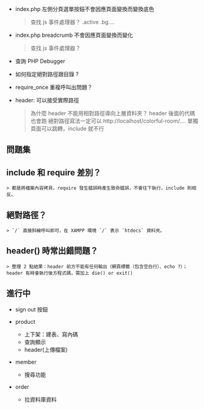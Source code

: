 - index.php 左側分頁選單按鈕不會因應頁面變換而變換底色
    > 查找 js 事件處理器？
    > .active .bg....
- index.php breadcrumb 不會因應頁面變換而變化
    > 查找 js 事件處理器？
- 查詢 PHP Debugger

- 如何指定絕對路徑跟目錄 ?  
- require_once 重複呼叫出問題？

- header: 可以接受實際路徑
    > 為什麼 header 不能用相對路徑導向上層資料夾？
    > header 後面的代碼也會跑
    > 絕對路徑寫法一定可以 http://localhost/colorful-room/....
    > 單獨頁面可以跳轉，include 就不行


問題集
---
## include 和 require 差別？
    > 都是將檔案內容拷貝，require 發生錯誤時產生致命錯誤，不會往下執行，include 則相反。    

## 絕對路徑？
    > `/` 直接斜線呼叫即可，在 XAMPP 環境 `/` 表示 `htdocs` 資料夾。

## header() 時常出錯問題？
    > 整理 2 點結果：header 前方不能有任何輸出（網頁標籤（包含空白行）、echo ?）；header 有時會執行後方程式碼，需加上 die() or exit()

## 


進行中
---
- sign out 按鈕
- product
    - 上下架：建表、寫內碼
    - 查詢顯示
    - header(上傳檔案)

- member
    - 搜尋功能

- order
    - 拉資料庫資料


